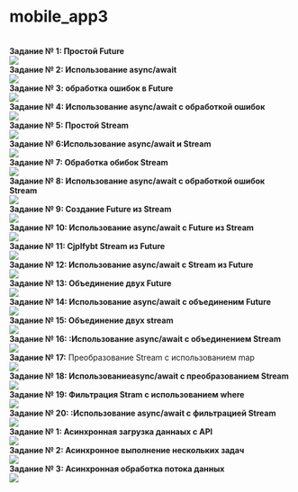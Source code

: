 # mobile_app3
<br><strong>Задание № 1: Простой Future</strong></br>![](https://github.com/Derz65/mobile_app3/raw/main/screenshot/1.png)
<br><strong>Задание № 2: Использование async/await</strong></br>![](https://github.com/Derz65/mobile_app3/raw/main/screenshot/2.png)
<br><strong>Задание № 3: обработка ошибок в Future</strong></br>![](https://github.com/Derz65/mobile_app3/raw/main/screenshot/3.png)
<br><strong>Задание № 4: Использование async/await с обработкой ошибок </strong></br>![](https://github.com/Derz65/mobile_app3/raw/main/screenshot/4.png)
<br><strong>Задание № 5: Простой Stream</strong></br>![](https://github.com/Derz65/mobile_app3/raw/main/screenshot/5.png)
<br><strong>Задание № 6:Использование async/await и Stream </strong></br>![](https://github.com/Derz65/mobile_app3/raw/main/screenshot/6.png)
<br><strong>Задание № 7: Обработка обибок Stream</strong></br>![](https://github.com/Derz65/mobile_app3/raw/main/screenshot/7.png)
<br><strong>Задание № 8: Использование async/await с обработкой ошибок Stream </strong></br>![](https://github.com/Derz65/mobile_app3/raw/main/screenshot/8.png)
<br><strong>Задание № 9: Создание Future из Stream</strong></br>![](https://github.com/Derz65/mobile_app3/raw/main/screenshot/9.png)
<br><strong>Задание № 10: Использование async/await с Future из Stream </strong></br>![](https://github.com/Derz65/mobile_app3/raw/main/screenshot/10.png)
<br><strong>Задание № 11: Cjplfybt Stream из Future  </strong></br>![](https://github.com/Derz65/mobile_app3/raw/main/screenshot/11.png)
<br><strong>Задание № 12: Использование async/await с Stream из Future</strong></br>![](https://github.com/Derz65/mobile_app3/raw/main/screenshot/12.png)
<br><strong>Задание № 13: Объединение двух Future</strong></br>![](https://github.com/Derz65/mobile_app3/raw/main/screenshot/13.png)
<br><strong>Задание № 14: Использование async/await c объединеним Future</strong></br>![](https://github.com/Derz65/mobile_app3/raw/main/screenshot/14.png)
<br><strong>Задание № 15: Объединение двух stream</strong></br>![](https://github.com/Derz65/mobile_app3/raw/main/screenshot/15.png)
<br><strong>Задание № 16: :Использование async/await c объединением Stream</strong></br>![](https://github.com/Derz65/mobile_app3/raw/main/screenshot/16.png)
<br><strong>Задание № 17:</strong> Преобразование Stream с использованием map</br>![](https://github.com/Derz65/mobile_app3/raw/main/screenshot/17.png)
<br><strong>Задание № 18: Использованиеasync/await c преобразованием Stream</strong></br>![](https://github.com/Derz65/mobile_app3/raw/main/screenshot/18.png)
<br><strong>Задание № 19: Фильтрация Stram с использованием where</strong></br>![](https://github.com/Derz65/mobile_app3/raw/main/screenshot/19.png)
<br><strong>Задание № 20: :Использование async/await c фильтрацией Stream</strong></br>![](https://github.com/Derz65/mobile_app3/raw/main/screenshot/20.png)
<br><strong>Задание № 1: Асинхронная загрузка даннаых с API</strong></br><b>![](screenshot/1.1.png)</b> 
<br><strong>Задание № 2: Асинхронное выполнение нескольких задач</strong></br><b>![](https://github.com/Derz65/mobile_app2/raw/main/screenshot/2.1.png)</b>
<br><strong>Задание № 3: Асинхронная обработка потока данных</strong></br>![](https://github.com/Derz65/mobile_app2/raw/main/screenshot/3.1.png) 
